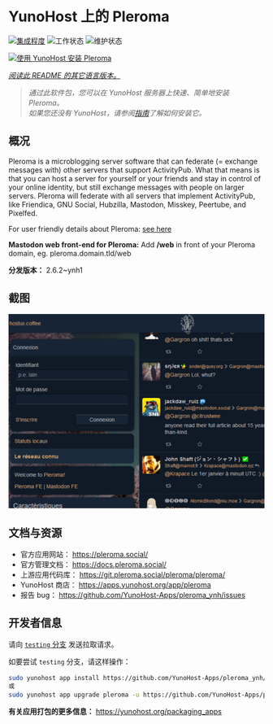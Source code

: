 <!--
注意：此 README 由 <https://github.com/YunoHost/apps/tree/master/tools/readme_generator> 自动生成
请勿手动编辑。
-->

# YunoHost 上的 Pleroma

[![集成程度](https://dash.yunohost.org/integration/pleroma.svg)](https://dash.yunohost.org/appci/app/pleroma) ![工作状态](https://ci-apps.yunohost.org/ci/badges/pleroma.status.svg) ![维护状态](https://ci-apps.yunohost.org/ci/badges/pleroma.maintain.svg)

[![使用 YunoHost 安装 Pleroma](https://install-app.yunohost.org/install-with-yunohost.svg)](https://install-app.yunohost.org/?app=pleroma)

*[阅读此 README 的其它语言版本。](./ALL_README.md)*

> *通过此软件包，您可以在 YunoHost 服务器上快速、简单地安装 Pleroma。*  
> *如果您还没有 YunoHost，请参阅[指南](https://yunohost.org/install)了解如何安装它。*

## 概况

Pleroma is a microblogging server software that can federate (= exchange messages with) other servers that support ActivityPub. What that means is that you can host a server for yourself or your friends and stay in control of your online identity, but still exchange messages with people on larger servers. Pleroma will federate with all servers that implement ActivityPub, like Friendica, GNU Social, Hubzilla, Mastodon, Misskey, Peertube, and Pixelfed.

For user friendly details about Pleroma: [see here](https://blog.soykaf.com/post/what-is-pleroma/)

**Mastodon web front-end for Pleroma:** Add **/web** in front of your Pleroma domain, eg. pleroma.domain.tld/web


**分发版本：** 2.6.2~ynh1

## 截图

![Pleroma 的截图](./doc/screenshots/screenshot1.png)

## 文档与资源

- 官方应用网站： <https://pleroma.social/>
- 官方管理文档： <https://docs.pleroma.social/>
- 上游应用代码库： <https://git.pleroma.social/pleroma/pleroma/>
- YunoHost 商店： <https://apps.yunohost.org/app/pleroma>
- 报告 bug： <https://github.com/YunoHost-Apps/pleroma_ynh/issues>

## 开发者信息

请向 [`testing` 分支](https://github.com/YunoHost-Apps/pleroma_ynh/tree/testing) 发送拉取请求。

如要尝试 `testing` 分支，请这样操作：

```bash
sudo yunohost app install https://github.com/YunoHost-Apps/pleroma_ynh/tree/testing --debug
或
sudo yunohost app upgrade pleroma -u https://github.com/YunoHost-Apps/pleroma_ynh/tree/testing --debug
```

**有关应用打包的更多信息：** <https://yunohost.org/packaging_apps>
